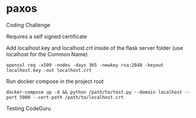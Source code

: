 # paxos
Coding Challenge

Requires a self signed certificate

Add localhost.key and localhost.crt inside of the flask server folder (use localhost for the Common Name)

```openssl req -x509 -nodes -days 365 -newkey rsa:2048 -keyout localhost.key -out localhost.crt```

Run docker compose in the project root

```docker-compose up -d && python /path/to/test.py --domain localhost --port 5000 --cert-path /path/to/localhost.crt```

Testing CodeGuru